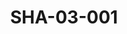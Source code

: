 ---
pid: SHA-03-001
title: SHA-03-001
language: en
original_label: 
rights: Sharhabil Ahmed
location_of_original: Sharhabil Ahmed
photographer_or_studio: 
scanned_from: photograph 17.9 by 22.2
_date: 1953-1954
location: Omdurman
description: Hilal Youth Team among them Kamil Hussain Sharhabil Ahmed al Na'im Farajallah
  'Awad Siddiq Abdel Rahman Gasim al Sid Abu Shanab 'Awadain 'Abdu Abdel Gadir Kamal
  Muhammad Yusef
additional_notes: 
permission_display: 'yes'
on_server: 'no'
on_website: 'no'
permalink: /photopages/en/SHA-03-001
layout: photo-page
---